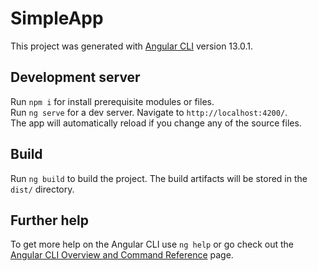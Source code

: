 # SimpleApp

This project was generated with [Angular CLI](https://github.com/angular/angular-cli) version 13.0.1.

## Development server

Run `npm i` for install prerequisite modules or files. <br />
Run `ng serve` for a dev server. Navigate to `http://localhost:4200/`. <br />
The app will automatically reload if you change any of the source files.

## Build

Run `ng build` to build the project. The build artifacts will be stored in the `dist/` directory.

## Further help

To get more help on the Angular CLI use `ng help` or go check out the [Angular CLI Overview and Command Reference](https://angular.io/cli) page.
